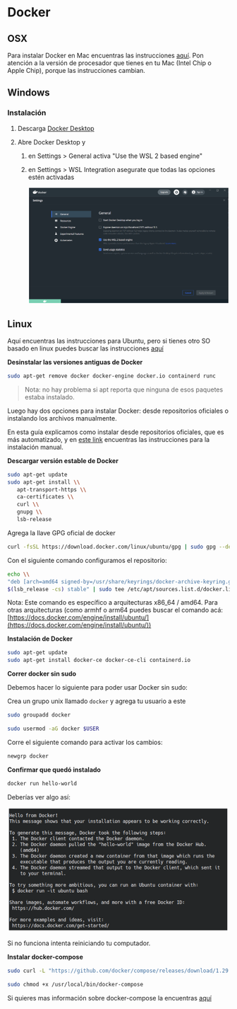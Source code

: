 # Docker

## OSX

Para instalar Docker en Mac encuentras las instrucciones [aquí](https://docs.docker.com/docker-for-mac/install/).
Pon atención a la versión de procesador que tienes en tu Mac (Intel Chip o Apple Chip), porque las instrucciones cambian.

## Windows

### Instalación

1. Descarga [Docker Desktop](https://docs.docker.com/docker-for-windows/wsl/#download)

1. Abre Docker Desktop y

    1. en Settings > General activa "Use the WSL 2 based engine"

    1. en Settings > WSL Integration asegurate que todas las opciones estén activadas

        <img src='assets/docker-1.png'/>

## Linux

Aquí encuentras las instrucciones para Ubuntu, pero si tienes otro SO basado en linux puedes buscar las instrucciones [aquí](https://docs.docker.com/engine/install/)

**Desinstalar las versiones antiguas de Docker**

```bash
sudo apt-get remove docker docker-engine docker.io containerd runc
```

> Nota: no hay problema si apt reporta que ninguna de esos paquetes estaba instalado.

Luego hay dos opciones para instalar Docker: desde repositorios oficiales o instalando los archivos manualmente.

En esta guía explicamos como instalar desde repositorios oficiales, que es más automatizado, y en [este link](https://docs.docker.com/engine/install/ubuntu/#install-from-a-package) encuentras las instrucciones para la instalación manual.

**Descargar versión estable de Docker**

```bash
sudo apt-get update
sudo apt-get install \\
   apt-transport-https \\
   ca-certificates \\
   curl \\
   gnupg \\
   lsb-release
```

Agrega la llave GPG oficial de docker

```bash
curl -fsSL https://download.docker.com/linux/ubuntu/gpg | sudo gpg --dearmor -o /usr/share/keyrings/docker-archive-keyring.gpg
```

Con el siguiente comando configuramos el repositorio:

```bash
echo \\
"deb [arch=amd64 signed-by=/usr/share/keyrings/docker-archive-keyring.gpg] https://download.docker.com/linux/ubuntu \\
$(lsb_release -cs) stable" | sudo tee /etc/apt/sources.list.d/docker.list > /dev/null
```

Nota: Este comando es específico a arquitecturas x86_64 / amd64. Para otras arquitecturas (como armhf o arm64 puedes buscar el comando acá: [https://docs.docker.com/engine/install/ubuntu/](https://docs.docker.com/engine/install/ubuntu/))

**Instalación de Docker**

```bash
sudo apt-get update
sudo apt-get install docker-ce docker-ce-cli containerd.io
```

**Correr docker sin sudo**

Debemos hacer lo siguiente para poder usar Docker sin sudo:

Crea un grupo unix llamado `docker` y agrega tu usuario a este

```bash
sudo groupadd docker
```

```bash
sudo usermod -aG docker $USER
```

Corre el siguiente comando para activar los cambios:

```bash
newgrp docker
```

**Confirmar que quedó instalado**

```bash
docker run hello-world
```

Deberías ver algo así:

<img src='assets/docker-2.png'/>

Si no funciona intenta reiniciando tu computador.

**Instalar docker-compose**

```bash
sudo curl -L "https://github.com/docker/compose/releases/download/1.29.2/docker-compose-$(uname -s)-$(uname -m)" -o /usr/local/bin/docker-compose
```

```bash
sudo chmod +x /usr/local/bin/docker-compose
```

Si quieres mas información sobre docker-compose la encuentras [aquí](https://docs.docker.com/compose/)
